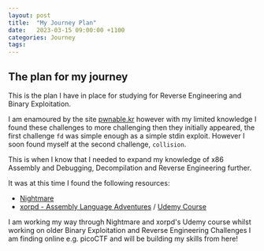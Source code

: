 ```yaml
---
layout: post
title:  "My Journey Plan"
date:   2023-03-15 09:00:00 +1100
categories: Journey
tags: 
---
```


## The plan for my journey
This is the plan I have in place for studying for Reverse Engineering and Binary Exploitation.

I am enamoured by the site [pwnable.kr](pwnable.kr/) however with my limited knowledge I found these challenges to more challenging then they initially appeared, the first challenge `fd` was simple enough as a simple stdin exploit. However I soon found myself at the second challenge, `collision`. 

This is when I know that I needed to expand my knowledge of x86 Assembly and Debugging, Decompilation and Reverse Engineering further.

It was at this time I found the following resources:
- [Nightmare](https://guyinatuxedo.github.io/)
- [xorpd - Assembly Language Adventures](https://www.xorpd.net/pages/x86_adventures.html) / [Udemy Course](https://www.udemy.com/course/x86-asm-foundations/)

I am working my way through Nightmare and xorpd's Udemy course whilst working on older Binary Exploitation and Reverse Engineering Challenges I am finding online e.g. picoCTF and will be building my skills from here!
